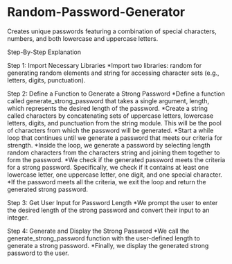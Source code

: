 # Random-Password-Generator
Creates unique passwords featuring a combination of special characters, numbers, and both lowercase and uppercase letters.

Step-By-Step Explanation

Step 1: Import Necessary Libraries
*Import two libraries: random for generating random elements and string for accessing character sets (e.g., letters, digits, punctuation).

Step 2: Define a Function to Generate a Strong Password
*Define a function called generate_strong_password that takes a single argument, length, which represents the desired length of the password.
*Create a string called characters by concatenating sets of uppercase letters, lowercase letters, digits, and punctuation from the string module. This will be the pool of     characters from which the password will be generated.
*Start a while loop that continues until we generate a password that meets our criteria for strength.
*Inside the loop, we generate a password by selecting length random characters from the characters string and joining them together to form the password.
*We check if the generated password meets the criteria for a strong password. Specifically, we check if it contains at least one lowercase letter, one uppercase letter, one   digit, and one special character.
*If the password meets all the criteria, we exit the loop and return the generated strong password.

Step 3: Get User Input for Password Length
*We prompt the user to enter the desired length of the strong password and convert their input to an integer.

Step 4: Generate and Display the Strong Password
*We call the generate_strong_password function with the user-defined length to generate a strong password.
*Finally, we display the generated strong password to the user.
